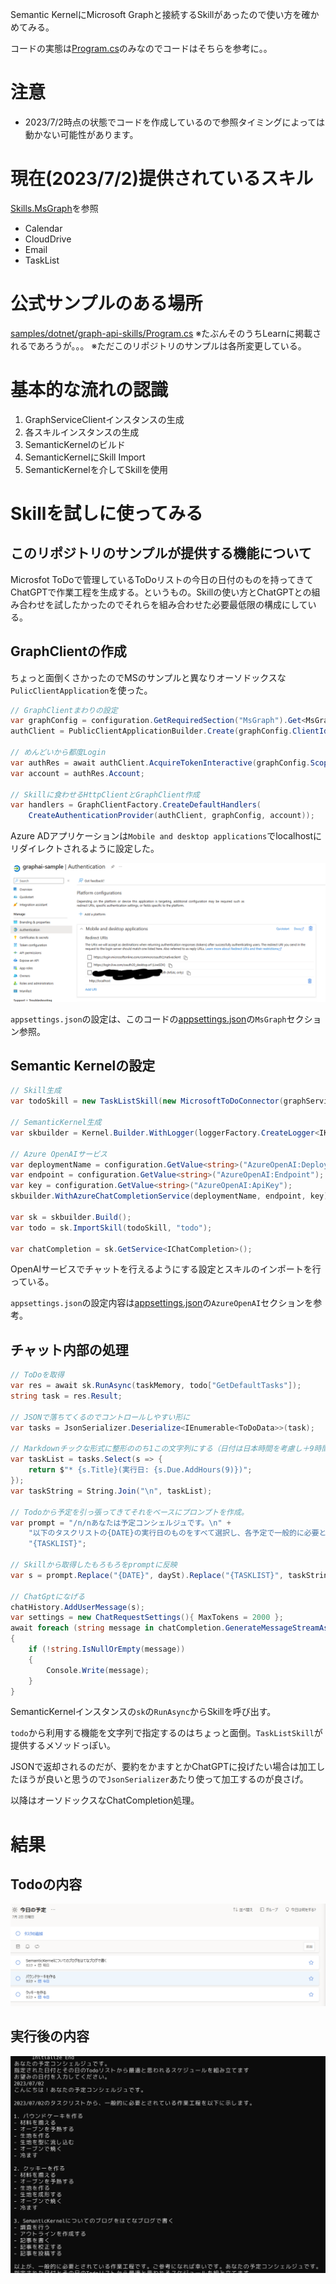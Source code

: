 Semantic KernelにMicrosoft Graphと接続するSkillがあったので使い方を確かめてみる。

コードの実態は[Program.cs](./MsGraphSkillsSample/Program.cs)のみなのでコードはそちらを参考に。。

# 注意

* 2023/7/2時点の状態でコードを作成しているので参照タイミングによっては動かない可能性があります。

# 現在(2023/7/2)提供されているスキル

[Skills.MsGraph](https://github.com/microsoft/semantic-kernel/tree/main/dotnet/src/Skills/Skills.MsGraph)を参照

* Calendar
* CloudDrive
* Email
* TaskList

# 公式サンプルのある場所

[samples/dotnet/graph-api-skills/Program.cs](https://github.com/microsoft/semantic-kernel/blob/main/samples/dotnet/graph-api-skills/Program.cs)
※たぶんそのうちLearnに掲載されるであろうが。。。
※ただこのリポジトリのサンプルは各所変更している。

# 基本的な流れの認識

1. GraphServiceClientインスタンスの生成
1. 各スキルインスタンスの生成
1. SemanticKernelのビルド
1. SemanticKernelにSkill Import
1. SemanticKernelを介してSkillを使用

# Skillを試しに使ってみる

## このリポジトリのサンプルが提供する機能について

Microsfot ToDoで管理しているToDoリストの今日の日付のものを持ってきてChatGPTで作業工程を生成する。というもの。Skillの使い方とChatGPTとの組み合わせを試したかったのでそれらを組み合わせた必要最低限の構成にしている。

## GraphClientの作成

ちょっと面倒くさかったのでMSのサンプルと異なりオーソドックスな`PulicClientApplication`を使った。

``` csharp
// GraphClientまわりの設定
var graphConfig = configuration.GetRequiredSection("MsGraph").Get<MsGraphConfiguration>();
authClient = PublicClientApplicationBuilder.Create(graphConfig.ClientId).WithTenantId(graphConfig.TenantId).WithRedirectUri(graphConfig.RedirectUri.OriginalString).Build();

// めんどいから都度Login
var authRes = await authClient.AcquireTokenInteractive(graphConfig.Scopes).ExecuteAsync();
var account = authRes.Account;

// Skillに食わせるHttpClientとGraphClient作成
var handlers = GraphClientFactory.CreateDefaultHandlers(
    CreateAuthenticationProvider(authClient, graphConfig, account));
```

Azure ADアプリケーションは`Mobile and desktop applications`でlocalhostにリダイレクトされるように設定した。

![](./.attachments/2023-07-02-17-29-26.png)

`appsettings.json`の設定は、このコードの[appsettings.json](./MsGraphSkillsSample/appsettings.json)の`MsGraph`セクション参照。

## Semantic Kernelの設定

``` csharp
// Skill生成
var todoSkill = new TaskListSkill(new MicrosoftToDoConnector(graphServiceClient), loggerFactory.CreateLogger<TaskListSkill>());

// SemanticKernel生成
var skbuilder = Kernel.Builder.WithLogger(loggerFactory.CreateLogger<IKernel>());

// Azure OpenAIサービス
var deploymentName = configuration.GetValue<string>("AzureOpenAI:DeploymentName");
var endpoint = configuration.GetValue<string>("AzureOpenAI:Endpoint");
var key = configuration.GetValue<string>("AzureOpenAI:ApiKey");
skbuilder.WithAzureChatCompletionService(deploymentName, endpoint, key);

var sk = skbuilder.Build();
var todo = sk.ImportSkill(todoSkill, "todo");

var chatCompletion = sk.GetService<IChatCompletion>();
```

OpenAIサービスでチャットを行えるようにする設定とスキルのインポートを行っている。

`appsettings.json`の設定内容は[appsettings.json](./MsGraphSkillsSample/appsettings.json)の`AzureOpenAI`セクションを参考。

## チャット内部の処理

``` csharp
// ToDoを取得
var res = await sk.RunAsync(taskMemory, todo["GetDefaultTasks"]);
string task = res.Result;

// JSONで落ちてくるのでコントロールしやすい形に
var tasks = JsonSerializer.Deserialize<IEnumerable<ToDoData>>(task);

// Markdownチックな形式に整形ののち1この文字列にする（日付は日本時間を考慮し＋9時間する…超雑）
var taskList = tasks.Select(s => {
    return $"* {s.Title}(実行日: {s.Due.AddHours(9)})";
});
var taskString = String.Join("\n", taskList);

// Todoから予定を引っ張ってきてそれをベースにプロンプトを作成。
var prompt = "/n/nあなたは予定コンシェルジュです。\n" +
    "以下のタスクリストの{DATE}の実行日のものをすべて選択し、各予定で一般的に必要とされている作業工程を提示してください。\n" +
    "{TASKLIST}";

// Skillから取得したもろもろをpromptに反映
var s = prompt.Replace("{DATE}", daySt).Replace("{TASKLIST}", taskString);

// ChatGptになげる
chatHistory.AddUserMessage(s);
var settings = new ChatRequestSettings(){ MaxTokens = 2000 };
await foreach (string message in chatCompletion.GenerateMessageStreamAsync(chatHistory, settings))
{
    if (!string.IsNullOrEmpty(message))
    {
        Console.Write(message); 
    }
}
```
SemanticKernelインスタンスの`sk`の`RunAsync`からSkillを呼び出す。

`todo`から利用する機能を文字列で指定するのはちょっと面倒。`TaskListSkill`が提供するメソッドっぽい。

JSONで返却されるのだが、要約をかますとかChatGPTに投げたい場合は加工したほうが良いと思うので`JsonSerializer`あたり使って加工するのが良さげ。

以降はオーソドックスなChatCompletion処理。

# 結果

## Todoの内容

![](./.attachments/2023-07-02-17-34-49.png)

## 実行後の内容

![](./.attachments/2023-07-02-17-44-47.png)
